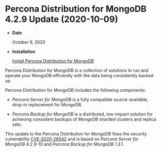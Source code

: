 # Percona Distribution for MongoDB 4.2.9 Update (2020-10-09)

* **Date**

    October 9, 2020

* **Installation**

    [Install Percona Distribution for MongoDB](installation.md#install)

Percona Distribution for MongoDB is a collection of solutions to run and operate your
MongoDB efficiently with the data being consistently backed up.

Percona Distribution for MongoDB includes the following components:

* *Percona Server for MongoDB* is a fully compatible source-available, drop-in replacement
for MongoDB.

* *Percona Backup for MongoDB* is a distributed, low-impact solution for achieving
consistent backups of MongoDB sharded clusters and replica sets.

This update to the Percona Distribution for MongoDB fixes the security vulnerability [CVE-2020-26542](https://cve.mitre.org/cgi-bin/cvename.cgi?name=CVE-2020-26542) and is based on *Percona Server for MongoDB* 4.2.9-10 and *Percona Backup for MongoDB* 1.3.1.
